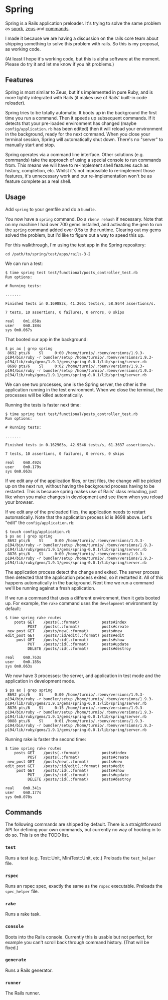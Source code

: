 # Spring

Spring is a Rails application preloader. It's trying to solve the same
problem as [spork](https://github.com/sporkrb/spork),
[zeus](https://github.com/burke/zeus) and
[commands](https://github.com/rails/commands).

I made it because we are having a discussion on the rails core team
about shipping something to solve this problem with rails. So this is my
proposal, as working code.

(At least I hope it's working code, but this is alpha software at the
moment. Please do try it and let me know if you hit problems.)

## Features

Spring is most similar to Zeus, but it's implemented in pure Ruby, and
is more tightly integrated with Rails (it makes use of Rails' built-in
code reloader).

Spring tries to be totally automatic.
It boots up in the background the first time you run a
command. Then it speeds up subsequent commands. If it detects that your
pre-loaded environment has changed (maybe `config/application.rb` has
been edited) then it will reload your environment in the background,
ready for the next command. When you close your terminal session, Spring
will automatically shut down. There's no "server" to manually start and
stop.

Spring operates via a command line interface. Other solutions (e.g.
commands) take the approach of using a special console to run commands
from. This means we will have to re-implement shell features such as
history, completion, etc. Whilst it's not impossible to re-implement
those features, it's unnecessary work and our re-implementation
won't be as feature complete as a real shell.

## Usage

Add `spring` to your gemfile and do a `bundle`.

You now have a `spring` command. Do a `rbenv rehash` if necessary. Note
that on my machine I had over 700 gems installed, and activating the gem
to run the `spring` command added over 0.5s to the runtime. Clearing out
my gems solved the problem, but I'd like to figure out a way to speed
this up.

For this walkthrough, I'm using the test app in the Spring repository:

```
cd /path/to/spring/test/apps/rails-3-2
```

We can run a test:

```
$ time spring test test/functional/posts_controller_test.rb
Run options:

# Running tests:

.......

Finished tests in 0.169882s, 41.2051 tests/s, 58.8644 assertions/s.

7 tests, 10 assertions, 0 failures, 0 errors, 0 skips

real	0m1.858s
user	0m0.184s
sys	0m0.067s
```

That booted our app in the background:

```
$ ps ax | grep spring
 8692 pts/6    Sl     0:00 /home/turnip/.rbenv/versions/1.9.3-p194/bin/ruby -r bundler/setup /home/turnip/.rbenv/versions/1.9.3-p194/lib/ruby/gems/1.9.1/gems/spring-0.0.1/lib/spring/server.rb
 8698 pts/6    Sl     0:02 /home/turnip/.rbenv/versions/1.9.3-p194/bin/ruby -r bundler/setup /home/turnip/.rbenv/versions/1.9.3-p194/lib/ruby/gems/1.9.1/gems/spring-0.0.1/lib/spring/server.rb
```

We can see two processes, one is the Spring server, the other is the
application running in the test environment. When we close the terminal,
the processes will be killed automatically.

Running the tests is faster next time:

```
$ time spring test test/functional/posts_controller_test.rb
Run options:

# Running tests:

.......

Finished tests in 0.162963s, 42.9546 tests/s, 61.3637 assertions/s.

7 tests, 10 assertions, 0 failures, 0 errors, 0 skips

real	0m0.492s
user	0m0.179s
sys	0m0.063s
```

If we edit any of the application files, or test files, the change will
be picked up on the next run, without having the background process
having to be restarted. This is because spring makes use of Rails' class
reloading, just like when you make changes in development and see them
when you reload your browser.

If we edit any of the preloaded files, the application needs to restart
automatically. Note that the application process id is 8698 above. Let's
"edit" the `config/application.rb`:

```
$ touch config/application.rb
$ ps ax | grep spring
 8692 pts/6    Sl     0:00 /home/turnip/.rbenv/versions/1.9.3-p194/bin/ruby -r bundler/setup /home/turnip/.rbenv/versions/1.9.3-p194/lib/ruby/gems/1.9.1/gems/spring-0.0.1/lib/spring/server.rb
 8876 pts/6    Sl     0:00 /home/turnip/.rbenv/versions/1.9.3-p194/bin/ruby -r bundler/setup /home/turnip/.rbenv/versions/1.9.3-p194/lib/ruby/gems/1.9.1/gems/spring-0.0.1/lib/spring/server.rb
```

The application process detect the change and exited. The server process
then detected that the application process exited, so it restarted it.
All of this happens automatically in the background. Next time we run a
command we'll be running against a fresh application.

If we run a command that uses a different environment, then it gets
booted up. For example, the `rake` command uses the `development`
environment by default:

```
$ time spring rake routes
    posts GET    /posts(.:format)          posts#index
          POST   /posts(.:format)          posts#create
 new_post GET    /posts/new(.:format)      posts#new
edit_post GET    /posts/:id/edit(.:format) posts#edit
     post GET    /posts/:id(.:format)      posts#show
          PUT    /posts/:id(.:format)      posts#update
          DELETE /posts/:id(.:format)      posts#destroy

real	0m0.763s
user	0m0.185s
sys	0m0.063s
```

We now have 3 processes: the server, and application in test mode and
the application in development mode.

```
$ ps ax | grep spring
 8692 pts/6    Sl     0:00 /home/turnip/.rbenv/versions/1.9.3-p194/bin/ruby -r bundler/setup /home/turnip/.rbenv/versions/1.9.3-p194/lib/ruby/gems/1.9.1/gems/spring-0.0.1/lib/spring/server.rb
 8876 pts/6    Sl     0:15 /home/turnip/.rbenv/versions/1.9.3-p194/bin/ruby -r bundler/setup /home/turnip/.rbenv/versions/1.9.3-p194/lib/ruby/gems/1.9.1/gems/spring-0.0.1/lib/spring/server.rb
 9088 pts/6    Sl     0:01 /home/turnip/.rbenv/versions/1.9.3-p194/bin/ruby -r bundler/setup /home/turnip/.rbenv/versions/1.9.3-p194/lib/ruby/gems/1.9.1/gems/spring-0.0.1/lib/spring/server.rb
```

Running rake is faster the second time:

```
$ time spring rake routes
    posts GET    /posts(.:format)          posts#index
          POST   /posts(.:format)          posts#create
 new_post GET    /posts/new(.:format)      posts#new
edit_post GET    /posts/:id/edit(.:format) posts#edit
     post GET    /posts/:id(.:format)      posts#show
          PUT    /posts/:id(.:format)      posts#update
          DELETE /posts/:id(.:format)      posts#destroy

real	0m0.341s
user	0m0.177s
sys	0m0.070s
```

## Commands

The following commands are shipped by default. There is a
straightforward API for defining your own commands, but currently no way of
hooking in to do so. This is on the TODO list.

### `test`

Runs a test (e.g. Test::Unit, MiniTest::Unit, etc.) Preloads the `test_helper` file.

### `rspec`

Runs an rspec spec, exactly the same as the `rspec` executable. Preloads
the `spec_helper` file.

### `rake`

Runs a rake task.

### `console`

Boots into the Rails console. Currently this is usable but not perfect,
for example you can't scroll back through command history. (That will be
fixed.)

### `generate`

Runs a Rails generator.

### `runner`

The Rails runner.
